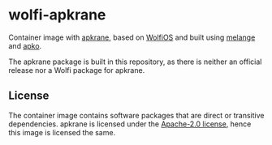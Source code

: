 # wolfi-apkrane

Container image with [apkrane](https://github.com/jonjohnsonjr/apkrane), based
on [WolfiOS](https://github.com/wolfi-dev/os/) and built using
[melange](https://github.com/chainguard-dev/melange/) and
[apko](https://github.com/chainguard-dev/apko/).

The apkrane package is built in this repository, as there is neither an official
release nor a Wolfi package for apkrane.

## License

The container image contains software packages that are direct or transitive
dependencies. apkrane is licensed under the [Apache-2.0
license](https://github.com/jonjohnsonjr/apkrane/blob/main/LICENSE), hence this
image is licensed the same.
